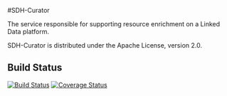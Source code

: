 #SDH-Curator

The service responsible for supporting resource enrichment on a Linked Data platform.

SDH-Curator is distributed under the Apache License, version 2.0.

## Build Status

[![Build Status](https://travis-ci.org/SmartDeveloperHub/sdh-curator.svg?branch=develop)](https://travis-ci.org/SmartDeveloperHub/sdh-curator)
[![Coverage Status](https://coveralls.io/repos/SmartDeveloperHub/sdh-curator/badge.svg?branch=develop&service=github)](https://coveralls.io/github/SmartDeveloperHub/sdh-curator?branch=develop)